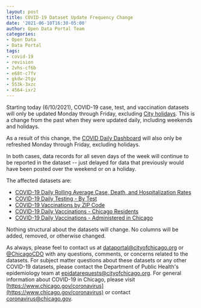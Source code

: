 ```yaml
---
layout: post
title: COVID-19 Dataset Update Frequency Change
date: '2021-06-10T16:30-05:00'
author: Open Data Portal Team
categories:
- Open Data
- Data Portal
tags:
- covid-19
- revision
- 2vhs-cf6b
- e68t-c7fv
- gkdw-2tgv
- 553k-3xzc
- 4564-ixr2
---
```

Starting today (6/10/2021), COVID-19 case, test, and vaccination datasets will only be updated Monday through Friday, excluding  [City holidays](https://www.chicago.gov/city/en/narr/misc/city-holidays.html). This is a change from the past when they were updated daily, including weekends and holidays. 

As a result of this change, the [COVID Daily Dashboard](https://www.chicago.gov/city/en/sites/covid-19/home/covid-dashboard.html) will also only be refreshed Monday through Friday, excluding holidays.

In both cases, data records for all seven days of the week will continue to be reported in the dataset -- just delayed for data that previously would have been posted over the weekend or on a holiday.

The affected datasets are:  
* [COVID-19 Daily Rolling Average Case, Death, and Hospitalization Rates](https://data.cityofchicago.org/d/e68t-c7fv)
* [COVID-19 Daily Testing - By Test](https://data.cityofchicago.org/d/gkdw-2tgv)
* [COVID-19 Vaccinations by ZIP Code](https://data.cityofchicago.org/d/553k-3xzc)
* [COVID-19 Daily Vaccinations - Chicago Residents](https://data.cityofchicago.org/d/2vhs-cf6b)
* [COVID-19 Daily Vaccinations - Administered in Chicago](https://data.cityofchicago.org/d/4564-ixr2)

Nothing structural about the datasets will change. No columns will be added, removed, or otherwise changed. 

As always, please feel to contact us at [dataportal@cityofchicago.org](mailto:dataportal@cityofchicago.org) or [@ChicagoCDO](https://twitter.com/ChicagoCDO) with any questions, comments, or concerns related to the datasets. For subject matter questions about these datasets or any other COVID-19 datasets, please contact the Department of Public Health's epidemiology team at [epidatarequests@cityofchicago.org](mailto:epidatarequests@cityofchicago.org). For general information about COVID-19 in Chicago, please visit [https://www.chicago.gov/coronavirus](https://www.chicago.gov/coronavirus) or contact [coronavirus@chicago.gov](mailto:coronavirus@chicago.gov).
